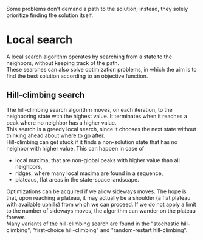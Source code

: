 Some problems don't demand a path to the solution; instead, they solely prioritize finding the solution itself.
# Local search
A local search algorithm operates by searching from a state to the neighbors, without keeping track of the path.<br>
These searches can also solve optimization problems, in which the aim is to find the best solution according to an objective function.
## Hill-climbing search
The hill-climbing search algorithm moves, on each iteration, to the neighboring state with the highest value. It terminates when it reaches a peak where no neighbor has a higher value.<br>
This search is a greedy local search, since it chooses the next state without thinking ahead about where to go after.<br>
Hill-climbing can get stuck if it finds a non-solution state that has no neighbor with higher value. This can happen in case of 
- local maxima, that are non-global peaks with higher value than all neighbors,
- ridges, where many local maxima are found in a sequence,
- plateaus, flat areas in the state-space landscape.

Optimizations can be acquired if we allow sideways moves. The hope is that, upon reaching a plateau, it may actually be a shoulder (a flat plateau with available uphills) from which we can proceed. If we do not apply a limit to the number of sideways moves, the algorithm can wander on the plateau forever.<br>
Many variants of the hill-climbing search are found in the "stochastic hill-climbing", "first-choice hill-climbing" and "random-restart hill-climbing".